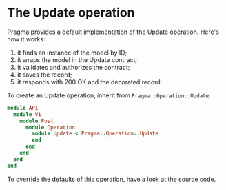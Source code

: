 # The Update operation

Pragma provides a default implementation of the Update operation. Here's how it works:

1. it finds an instance of the model by ID;
2. it wraps the model in the Update contract;
3. it validates and authorizes the contract;
4. it saves the record;
5. it responds with 200 OK and the decorated record.

To create an Update operation, inherit from `Pragma::Operation::Update`:

```ruby
module API
  module V1
    module Post
      module Operation
        module Update < Pragma::Operation::Update
        end
      end
    end
  end
end
```

To override the defaults of this operation, have a look at the [source code](https://github.com/pragmarb/pragma/blob/master/lib/pragma/operation/update.rb).
